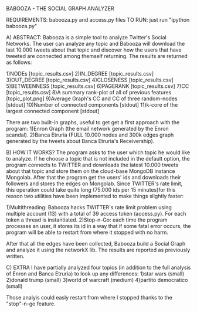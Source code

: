 BABOOZA - THE SOCIAL GRAPH ANALYZER

REQUIREMENTS: babooza.py and access.py files
TO RUN: just run "ipython babooza.py"

A) ABSTRACT:
Babooza is a simple tool to analyze Twitter's Social Networks.
The user can analyze any topic and Babooza will download the last 10.000 tweets
about that topic and discover how the users that have tweeted are connected
among themself returning. The results are returned as follows:

1)NODEs		[topic_results.csv]
2)IN_DEGREE 	[topic_results.csv]
3)OUT_DEGREE 	[topic_results.csv]
4)CLOSENESS 	[topic_results.csv]
5)BETWEENNESS 	[topic_results.csv]
6)PAGERANK	[topic_results.csv] 
7)CC 	 	[topic_results.csv]
8)A summary rank-plot of all of previous features 	[topic_plot.png]
9)Average Graph's CC and CC of three random-nodes 	[stdout] 
10)Number of connected components 			[stdout] 
11)k-core of the largest connected component 		[stdout] 

There are two built-in graphs, useful to get get a first approach with the 
program: 
1)Enron Graph (the email network generated by the Enron scandal).
2)Banca Etruria (FULL 10.000 nodes and 300k edges graph generated by the tweets
about Banca Etruria's Receivership).

B) HOW IT WORKS?
The program asks to the user which topic he would like to analyze.
If he choose a topic that is not included in the default option, the program
connects to TWITTER and downloads the latest 10.000 tweets about that topic
and store them on the cloud-base MongoDB instance Mongolab. After that
the program get the users' ids and downloads their followers and stores the edges
on Mongolab. Since TWITTER's rate limit, this operation could take quite long
(75.000 ids per 15 minutes)for this reason two utilities have been implemented
to make things slightly faster:

1)Multithreading: Babooza hacks TWITTER's rate limit problem
using multiple account (13) with a total of 39 access token (access.py).
For each token a thread is instantiated.
2)Stop-n-Go: each time the program processes an user, it stores its
id in a way that if some fatal error occurs, the program will be able 
to restart from where it stopped with no harm.

After that all the edges have been collected, Babooza build a Social Graph
and analyze it using the networkX lib. The results are reported as previously
written.

C) EXTRA
I have partially analyzed four topics (in addition to the full analysis of 
Enron and Banca Etruria) to look up any differences:
1)star wars (small)
2)donald trump (small)
3)world of warcraft (medium)
4)partito democratico (small)

Those analyis could easly restart from where I stopped thanks to the
"stop"-n-go feature.
